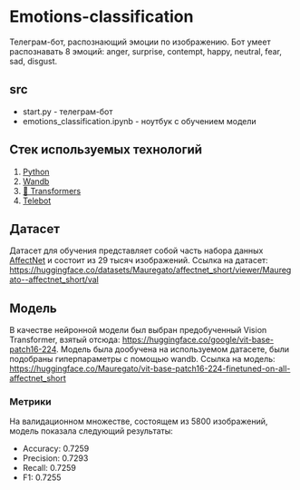 # Emotions-classification
Телеграм-бот, распознающий эмоции по изображению. Бот умеет распознавать 8 эмоций: anger, surprise, contempt, happy, neutral, fear, sad, disgust. 
## src
* start.py - телеграм-бот
* emotions_classification.ipynb - ноутбук с обучением модели
## Стек используемых технологий
1. [Python](https://www.python.org/)
2. [Wandb](https://wandb.ai/site)
3. [🤗 Transformers](https://huggingface.co/docs/transformers/index)
4. [Telebot](https://github.com/eternnoir/pyTelegramBotAPI?ysclid=lhpd9hofgk485400689)
## Датасет
Датасет для обучения представляет собой часть набора данных [AffectNet](https://paperswithcode.com/dataset/affectnet) и состоит из 29 тысяч изображений. Ссылка на датасет: https://huggingface.co/datasets/Mauregato/affectnet_short/viewer/Mauregato--affectnet_short/val
## Модель
В качестве нейронной модели был выбран предобученный Vision Transformer, взятый отсюда: https://huggingface.co/google/vit-base-patch16-224. Модель была дообучена на используемом датасете, были подобраны гиперпараметры с помощью wandb. Ссылка на модель: https://huggingface.co/Mauregato/vit-base-patch16-224-finetuned-on-all-affectnet_short
### Метрики
На валидационном множестве, состоящем из 5800 изображений, модель показала следующий результаты:
* Accuracy: 0.7259
* Precision: 0.7293
* Recall: 0.7259
* F1: 0.7255
